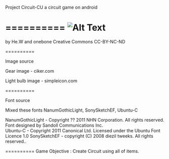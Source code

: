 Project Circuit-CU
a circuit game on android

==========
![Alt Text](https://photos-2.dropbox.com/t/0/AAASMaPgWdWNB6IueYJEhZlxQi8kAsosFf3PRRb61lWmog/12/189603184/png/1024x768/3/1398160800/0/2/ccicon.png/sRhjjLiiSwnYV4gFTzrYVL2kP8gUYigGoxZHU2ZiVhk)
==========
by He.W and onebone
Creative Commons
CC-BY-NC-ND

==========

Image source

Gear image - ciker.com

Light bulb image - simpleicon.com

==========

Font source

Mixed these fonts
NanumGothicLight, SonySketchEF, Ubuntu-C

NanumGothicLight - Copyright ?? 2011 NHN Corporation. All rights reserved. Font designed by Sandoll Communications Inc.  
Ubuntu-C - Copyright 2011 Canonical Ltd.  Licensed under the Ubuntu Font Licence 1.0 
SonySketchEF - copyright (C) 2008 diezil tweeks. All rights reserved..

==========
Game Objective :
Create Circuit using all of items.
